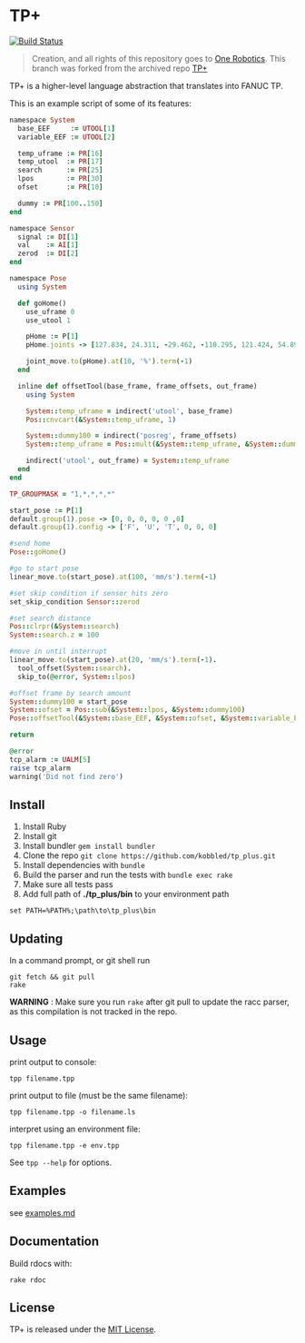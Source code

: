 TP+
===

[![Build Status](https://travis-ci.com/kobbled/tp_plus.svg?branch=master)](https://travis-ci.org/onerobotics/tp_plus)


> Creation, and all rights of this repository goes to [One Robotics](https://www.onerobotics.com/). This branch was forked from the archived repo [TP+](https://github.com/onerobotics/tp_plus)

TP+ is a higher-level language abstraction that translates into FANUC
TP. 

This is an example script of some of its features:

```ruby
namespace System
  base_EEF     := UTOOL[1]
  variable_EEF := UTOOL[2]

  temp_uframe := PR[16]
  temp_utool  := PR[17]
  search      := PR[25]
  lpos        := PR[30]
  ofset       := PR[10]

  dummy := PR[100..150]
end

namespace Sensor
  signal := DI[1]
  val    := AI[1]
  zerod  := DI[2]
end

namespace Pose
  using System

  def goHome()
    use_uframe 0
    use_utool 1

    pHome := P[1]
    pHome.joints -> [127.834, 24.311, -29.462, -110.295, 121.424, 54.899]

    joint_move.to(pHome).at(10, '%').term(-1)
  end

  inline def offsetTool(base_frame, frame_offsets, out_frame)
    using System

    System::temp_uframe = indirect('utool', base_frame)
    Pos::cnvcart(&System::temp_uframe, 1)

    System::dummy100 = indirect('posreg', frame_offsets)
    System::temp_uframe = Pos::mult(&System::temp_uframe, &System::dummy100)

    indirect('utool', out_frame) = System::temp_uframe
  end
end

TP_GROUPMASK = "1,*,*,*,*"

start_pose := P[1]
default.group(1).pose -> [0, 0, 0, 0, 0 ,0]
default.group(1).config -> ['F', 'U', 'T', 0, 0, 0]

#send home
Pose::goHome()

#go to start pose
linear_move.to(start_pose).at(100, 'mm/s').term(-1)

#set skip condition if sensor hits zero
set_skip_condition Sensor::zerod

#set search distance
Pos::clrpr(&System::search)
System::search.z = 100

#move in until interrupt
linear_move.to(start_pose).at(20, 'mm/s').term(-1).
  tool_offset(System::search).
  skip_to(@error, System::lpos)

#offset frame by search amount
System::dummy100 = start_pose
System::ofset = Pos::sub(&System::lpos, &System::dummy100)
Pose::offsetTool(&System::base_EEF, &System::ofset, &System::variable_EEF)

return

@error
tcp_alarm := UALM[5]
raise tcp_alarm
warning('Did not find zero')

```

Install
-----------

1. Install Ruby
2. Install git
3. Install bundler `gem install bundler`
4. Clone the repo `git clone https://github.com/kobbled/tp_plus.git`
5. Install dependencies with `bundle`
6. Build the parser and run the tests with `bundle exec rake`
7. Make sure all tests pass
8. Add full path of **./tp_plus/bin** to your environment path

```shell
set PATH=%PATH%;\path\to\tp_plus\bin
```

Updating
-----------

In a command prompt, or git shell run
```
git fetch && git pull
rake
```
**WARNING** : Make sure you run `rake` after git pull to update the racc parser, as this compilation is not tracked in the repo.

Usage
-----
print output to console:

```shell
tpp filename.tpp
```

print output to file (must be the same filename):

```shell
tpp filename.tpp -o filename.ls
```

interpret using an environment file:

```shell
tpp filename.tpp -e env.tpp
```

See `tpp --help` for options.


Examples
--------

see [examples.md](examples.md)

Documentation
----------

Build rdocs with:

```
rake rdoc
```

License
-------

TP+ is released under the [MIT License](http://www.opensource.org/licenses/MIT).

